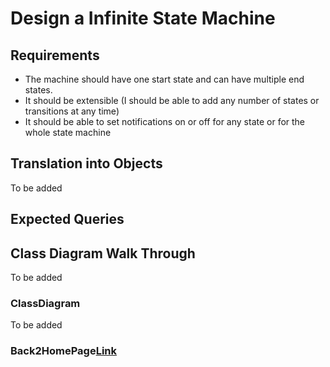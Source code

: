 # Design a Infinite State Machine

## Requirements
- The machine should have one start state and can have multiple end states.
- It should be extensible (I should be able to add any number of states or transitions at any time)
- It should be able to set notifications on or off for any state or for the whole state machine

## Translation into Objects
To be added


## Expected Queries

## Class Diagram Walk Through
To be added


### ClassDiagram
To be added

### Back2HomePage[Link](https://learningslab.github.io/BoilerPlates) 